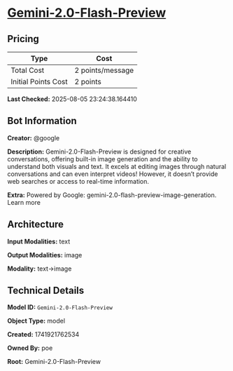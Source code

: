 # [Gemini-2.0-Flash-Preview](https://poe.com/Gemini-2.0-Flash-Preview)

## Pricing

| Type | Cost |
|------|------|
| Total Cost | 2 points/message |
| Initial Points Cost | 2 points |

**Last Checked:** 2025-08-05 23:24:38.164410


## Bot Information

**Creator:** @google

**Description:** Gemini-2.0-Flash-Preview is designed for creative conversations, offering built-in image generation and the ability to understand both visuals and text. It excels at editing images through natural conversations and can even interpret videos! However, it doesn’t provide web searches or access to real-time information.

**Extra:** Powered by Google: gemini-2.0-flash-preview-image-generation. Learn more


## Architecture

**Input Modalities:** text

**Output Modalities:** image

**Modality:** text->image


## Technical Details

**Model ID:** `Gemini-2.0-Flash-Preview`

**Object Type:** model

**Created:** 1741921762534

**Owned By:** poe

**Root:** Gemini-2.0-Flash-Preview
